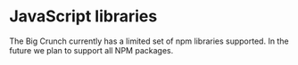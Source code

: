 # JavaScript libraries

The Big Crunch currently has a limited set of npm libraries supported. In the future we plan to support all NPM packages.
